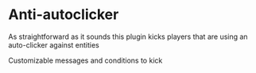 # Anti-autoclicker

As straightforward as it sounds this plugin kicks players that are using an auto-clicker against entities

Customizable messages and conditions to kick
